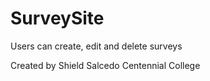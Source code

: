 # SurveySite
Users can create, edit and delete surveys

Created by Shield Salcedo 
Centennial College
